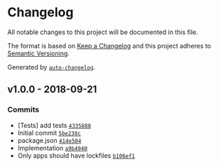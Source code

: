 # Changelog

All notable changes to this project will be documented in this file.

The format is based on [Keep a Changelog](https://keepachangelog.com/en/1.0.0/)
and this project adheres to [Semantic Versioning](https://semver.org/spec/v2.0.0.html).

Generated by [`auto-changelog`](https://github.com/CookPete/auto-changelog).

## v1.0.0 - 2018-09-21

### Commits

- [Tests] add tests [`4335888`](https://github.com/inspect-js/is-boxed-primitive/commit/43358888c739c1d177d969df891fb3c894adf468)
- Initial commit [`5be238c`](https://github.com/inspect-js/is-boxed-primitive/commit/5be238c17191329d827b93b0b2a0654b6e323d50)
- package.json [`414e504`](https://github.com/inspect-js/is-boxed-primitive/commit/414e504f7750ee769bbc5f16850ec6c34d7eb4b5)
- Implementation [`a9b4940`](https://github.com/inspect-js/is-boxed-primitive/commit/a9b49408101d63fe4afa11d18863e6196daa21d4)
- Only apps should have lockfiles [`b106ef1`](https://github.com/inspect-js/is-boxed-primitive/commit/b106ef13176727e34a4b148620ef82339d478a62)
